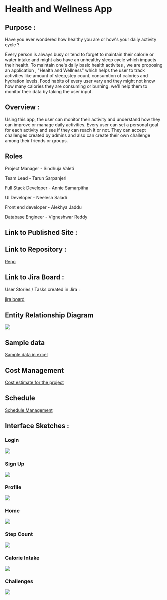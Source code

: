 # Health and Wellness App

## Purpose :

Have you ever wondered how healthy you are or how's your daily activity cycle ?

Every person is always busy or tend to forget to maintain their calorie or water intake and might also have an unhealthy sleep cycle which impacts their health. To maintain one's daily basic health activites , we are proposing an application , "Health and Wellness" which helps the user to track activities like amount of sleep,step count, consumtion of calories and hydration levels. Food habits of every user vary and they might not know how many calories they are consuming or burning. we'll help them to monitor their data by taking the user input.

## Overview :

Using this app, the user can monitor their activity and understand how they can improve or manage daily activities. Every user can set a personal goal for each activity and see if they can reach it or not. They can accept challenges created by admins and also can create their own challenge among their friends or groups.

## Roles

Project Manager         - Sindhuja Valeti 

Team Lead               - Tarun Sarpanjeri

Full Stack Developer    - Annie Samarpitha

UI Developer            - Neelesh Saladi

Front end developer     - Alekhya Jaddu

Database Engineer       - Vigneshwar Reddy

## Link to Published Site :

## Link to Repository :

[Repo](https://github.com/annie0sc/gdp_group4)

## Link to Jira Board :

User Stories / Tasks created in Jira :

[jira board](https://sindhuvaleti.atlassian.net/jira/software/projects/GDP1/boards/2)



## Entity Relationship Diagram

![](https://github.com/annie0sc/gdp_group4/blob/master/ERD_final.jpeg)

## Sample data

[Sample data in excel](https://github.com/annie0sc/gdp_group4/blob/master/SampleData.xlsx)

## Cost Management

[Cost estimate for the project](https://github.com/annie0sc/gdp_group4/blob/master/CostEstimate.xlsx)

## Schedule

[Schedule Management](https://github.com/annie0sc/gdp_group4/blob/master/Schedule%20Management.xlsx)

## Interface Sketches :

### Login

![](https://github.com/annie0sc/gdp_group4/blob/master/Proposed%20Screens/1%20LOGIN.PNG)

### Sign Up

![](https://github.com/annie0sc/gdp_group4/blob/master/Proposed%20Screens/2%20register.PNG)

### Profile

![](https://github.com/annie0sc/gdp_group4/blob/master/Proposed%20Screens/3%20profile.PNG)

### Home

![](https://github.com/annie0sc/gdp_group4/blob/master/Proposed%20Screens/4%20Home.PNG)

### Step Count

![](https://github.com/annie0sc/gdp_group4/blob/master/Proposed%20Screens/5%20Step%20activity.PNG)

### Calorie Intake

![](https://github.com/annie0sc/gdp_group4/blob/master/Proposed%20Screens/6%20Calorie.PNG)

### Challenges

![](https://github.com/annie0sc/gdp_group4/blob/master/Proposed%20Screens/7%20Challenges.PNG)













